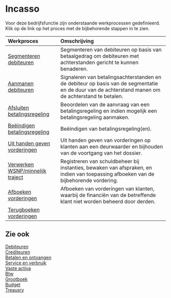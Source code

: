 # Incasso

Voor deze bedrijfsfunctie zijn onderstaande werkprocessen gedefinieerd. Klik op de link op het proces met de bijbehorende stappen in te zien.

Werkproces | Omschrijving
:--- | :---
[Segmenteren debiteuren](segmenteren-debiteuren/) | Segmenteren van debiteuren op basis van betaalgedrag om debiteuren met achterstanden gericht te kunnen benaderen.
[Aanmanen debiteuren](aanmanen-debiteuren/) | Signaleren van betalingsachterstanden en de debiteur op basis van de segmentatie en de duur van de achterstand manen om de achterstand te betalen.
[Afsluiten betalingsregeling](afsluiten-betalingsregeling/) | Beoordelen van de aanvraag van een betalingsregeling en indien mogelijk een betalingsregeling aanmaken.
[Beëindigen betalingsregeling](beendigen-betalingsregeling/) | Beëindigen van betalingsregeling(en).
[Uit handen geven vorderingen](uit-handen-geven-vorderingen/) | Uit handen geven van vorderingen op klanten aan een deurwaarder en bijhouden van de voortgang van het dossier.
[Verwerken WSNP/minnelijk traject](verwerken-wsnp-minnelijk-traject/) | Registreren van schuldbeheer bij instanties, bewaken van afspraken, en indien van toepassing afboeken van de bijbehorende vordering.
[Afboeken vorderingen](afboeken-vorderingen/) | Afboeken van vorderingen van klanten, waarbij de financiën van de betreffende klant niet worden beheerd door derden.
[Terugboeken vorderingen](terugboeken-vorderingen/) | 

## Zie ook

[Debiteuren](../debiteuren/)  
[Crediteuren](../crediteuren/)  
[Betalen en ontvangen](../betalen-en-ontvangen/)  
[Service en verbruik](../service-en-verbruik/)  
[Vaste activa](../vaste-activa/)  
[Btw](../btw/)  
[Grootboek](../grootboek/)  
[Budget](../budget/)  
[Treausry](../treasury/)
